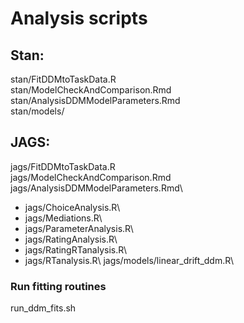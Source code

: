 
# Analysis scripts 

## Stan:
stan/FitDDMtoTaskData.R\
stan/ModelCheckAndComparison.Rmd\
stan/AnalysisDDMModelParameters.Rmd\
stan/models/

## JAGS: 
jags/FitDDMtoTaskData.R\
jags/ModelCheckAndComparison.Rmd\
jags/AnalysisDDMModelParameters.Rmd\
  - jags/ChoiceAnalysis.R\   
  - jags/Mediations.R\ 
  - jags/ParameterAnalysis.R\   
  - jags/RatingAnalysis.R\ 
  - jags/RatingRTanalysis.R\   
  - jags/RTanalysis.R\ 
jags/models/linear_drift_ddm.R\

### Run fitting routines
run_ddm_fits.sh

